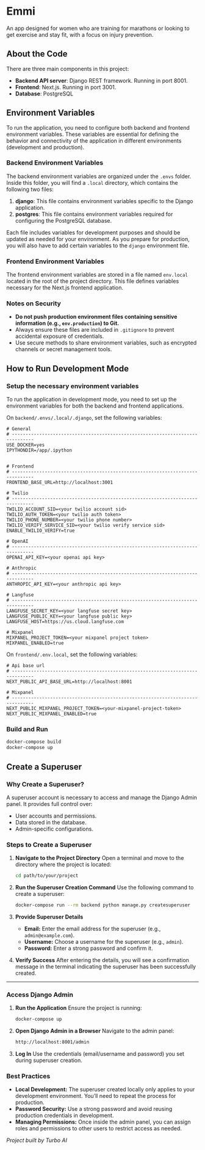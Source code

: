 # Emmi

An app designed for women who are training for marathons or looking to get exercise and stay fit, with a focus on injury prevention.

## About the Code

There are three main components in this project:
- **Backend API server**: Django REST framework. Running in port 8001.
- **Frontend**: Next.js. Running in port 3001.
- **Database**: PostgreSQL

## Environment Variables
To run the application, you need to configure both backend and frontend environment variables. These variables are essential for defining the behavior and connectivity of the application in different environments (development and production).

### Backend Environment Variables
The backend environment variables are organized under the `.envs` folder. Inside this folder, you will find a `.local` directory, which contains the following two files:
1. **django**: This file contains environment variables specific to the Django application.
2. **postgres**: This file contains environment variables required for configuring the PostgreSQL database.

Each file includes variables for development purposes and should be updated as needed for your environment. As you prepare for production, you will also have to add certain variables to the `django` environment file.

### Frontend Environment Variables
The frontend environment variables are stored in a file named `env.local` located in the root of the project directory. This file defines variables necessary for the Next.js frontend application.

### Notes on Security
- **Do not push production environment files containing sensitive information (e.g., `env.production`) to Git.**
- Always ensure these files are included in `.gitignore` to prevent accidental exposure of credentials.
- Use secure methods to share environment variables, such as encrypted channels or secret management tools.

## How to Run Development Mode

### Setup the necessary environment variables
To run the application in development mode, you need to set up the environment variables for both the backend and frontend applications.

On `backend/.envs/.local/.django`, set the following variables:
```env
# General
# ------------------------------------------------------------------------------
USE_DOCKER=yes
IPYTHONDIR=/app/.ipython


# Frontend
# ------------------------------------------------------------------------------
FRONTEND_BASE_URL=http://localhost:3001

# Twilio
# ------------------------------------------------------------------------------
TWILIO_ACCOUNT_SID=<your twilio account sid>
TWILIO_AUTH_TOKEN=<your twilio auth token>
TWILIO_PHONE_NUMBER=<your twilio phone number>
TWILIO_VERIFY_SERVICE_SID=<your twilio verify service sid>
ENABLE_TWILIO_VERIFY=true

# OpenAI
# ------------------------------------------------------------------------------
OPENAI_API_KEY=<your openai api key>

# Anthropic
# ------------------------------------------------------------------------------
ANTHROPIC_API_KEY=<your anthropic api key>

# Langfuse
# ------------------------------------------------------------------------------
LANGFUSE_SECRET_KEY=<your langfuse secret key>
LANGFUSE_PUBLIC_KEY=<your langfuse public key>
LANGFUSE_HOST=https://us.cloud.langfuse.com

# Mixpanel
MIXPANEL_PROJECT_TOKEN=<your mixpanel project token>
MIXPANEL_ENABLED=true
```

On `frontend/.env.local`, set the following variables:
```env
# Api base url
# ------------------------------------------------------------------------------
NEXT_PUBLIC_API_BASE_URL=http://localhost:8001

# Mixpanel
# ------------------------------------------------------------------------------
NEXT_PUBLIC_MIXPANEL_PROJECT_TOKEN=<your-mixpanel-project-token>
NEXT_PUBLIC_MIXPANEL_ENABLED=true
```

### Build and Run
```bash
docker-compose build
docker-compose up
```

## Create a Superuser
### **Why Create a Superuser?**

A superuser account is necessary to access and manage the Django Admin panel. It provides full control over:

- User accounts and permissions.
- Data stored in the database.
- Admin-specific configurations.

### **Steps to Create a Superuser**

1. **Navigate to the Project Directory**
Open a terminal and move to the directory where the project is located:
    
    ```bash
    cd path/to/your/project
    ```
    
2. **Run the Superuser Creation Command**
Use the following command to create a superuser:
    
    ```bash
    docker-compose run --rm backend python manage.py createsuperuser
    ```
    
3. **Provide Superuser Details**
    - **Email:** Enter the email address for the superuser (e.g., `admin@example.com`).
    - **Username:** Choose a username for the superuser (e.g., `admin`).
    - **Password:** Enter a strong password and confirm it.
4. **Verify Success**
After entering the details, you will see a confirmation message in the terminal indicating the superuser has been successfully created.

---

### **Access Django Admin**

1. **Run the Application**
Ensure the project is running:
    
    ```bash
    docker-compose up
    ```
    
2. **Open Django Admin in a Browser**
Navigate to the admin panel:
    
    ```bash
    http://localhost:8001/admin
    ```
    
3. **Log In**
Use the credentials (email/username and password) you set during superuser creation.

### **Best Practices**

- **Local Development:** The superuser created locally only applies to your development environment. You’ll need to repeat the process for production.
- **Password Security:** Use a strong password and avoid reusing production credentials in development.
- **Managing Permissions:** Once inside the admin panel, you can assign roles and permissions to other users to restrict access as needed.

_Project built by Turbo AI_
